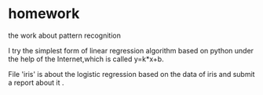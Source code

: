 # homework
the work about pattern recognition

I try the simplest form of linear regression algorithm based on python under the help of the Internet,which is called y=k*x+b. 

File 'iris' is about the logistic regression based on the data of iris and submit a report about it .
